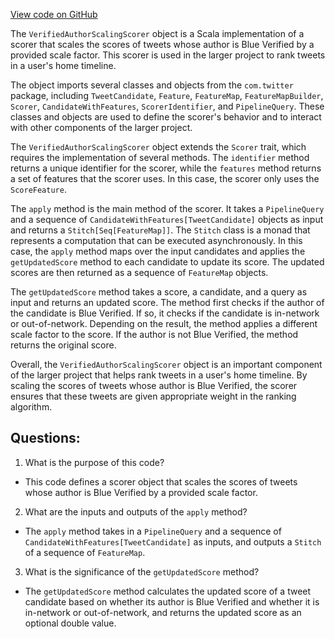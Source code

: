[View code on GitHub](https://github.com/misbahsy/the-algorithm/home-mixer/server/src/main/scala/com/twitter/home_mixer/functional_component/scorer/VerifiedAuthorScalingScorer.scala)

The `VerifiedAuthorScalingScorer` object is a Scala implementation of a scorer that scales the scores of tweets whose author is Blue Verified by a provided scale factor. This scorer is used in the larger project to rank tweets in a user's home timeline. 

The object imports several classes and objects from the `com.twitter` package, including `TweetCandidate`, `Feature`, `FeatureMap`, `FeatureMapBuilder`, `Scorer`, `CandidateWithFeatures`, `ScorerIdentifier`, and `PipelineQuery`. These classes and objects are used to define the scorer's behavior and to interact with other components of the larger project.

The `VerifiedAuthorScalingScorer` object extends the `Scorer` trait, which requires the implementation of several methods. The `identifier` method returns a unique identifier for the scorer, while the `features` method returns a set of features that the scorer uses. In this case, the scorer only uses the `ScoreFeature`. 

The `apply` method is the main method of the scorer. It takes a `PipelineQuery` and a sequence of `CandidateWithFeatures[TweetCandidate]` objects as input and returns a `Stitch[Seq[FeatureMap]]`. The `Stitch` class is a monad that represents a computation that can be executed asynchronously. In this case, the `apply` method maps over the input candidates and applies the `getUpdatedScore` method to each candidate to update its score. The updated scores are then returned as a sequence of `FeatureMap` objects.

The `getUpdatedScore` method takes a score, a candidate, and a query as input and returns an updated score. The method first checks if the author of the candidate is Blue Verified. If so, it checks if the candidate is in-network or out-of-network. Depending on the result, the method applies a different scale factor to the score. If the author is not Blue Verified, the method returns the original score.

Overall, the `VerifiedAuthorScalingScorer` object is an important component of the larger project that helps rank tweets in a user's home timeline. By scaling the scores of tweets whose author is Blue Verified, the scorer ensures that these tweets are given appropriate weight in the ranking algorithm.
## Questions: 
 1. What is the purpose of this code?
- This code defines a scorer object that scales the scores of tweets whose author is Blue Verified by a provided scale factor.

2. What are the inputs and outputs of the `apply` method?
- The `apply` method takes in a `PipelineQuery` and a sequence of `CandidateWithFeatures[TweetCandidate]` as inputs, and outputs a `Stitch` of a sequence of `FeatureMap`.

3. What is the significance of the `getUpdatedScore` method?
- The `getUpdatedScore` method calculates the updated score of a tweet candidate based on whether its author is Blue Verified and whether it is in-network or out-of-network, and returns the updated score as an optional double value.